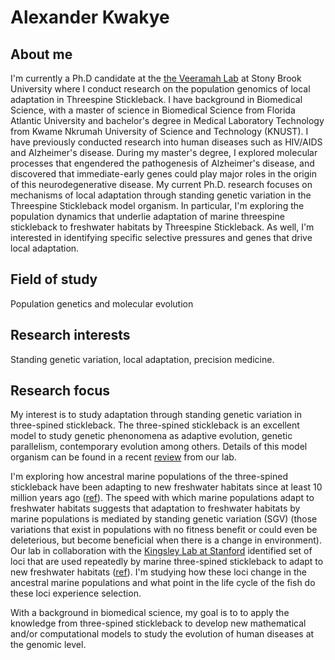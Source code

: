 # Alexander Kwakye

## About me

I'm currently a Ph.D candidate at the [the Veeramah Lab](https://you.stonybrook.edu/veeramahlab/) at Stony Brook University where I conduct research on the population genomics of local adaptation in Threespine Stickleback. I have background in Biomedical Science, with a master of science in Biomedical Science from Florida Atlantic University and bachelor's degree in Medical Laboratory Technology from Kwame Nkrumah University of Science and Technology (KNUST). I have previously conducted research into human diseases such as HIV/AIDS and Alzheimer's disease. During my master's degree, I explored molecular processes that engendered the pathogenesis of Alzheimer's disease, and discovered that immediate-early genes could play major roles in the origin of this neurodegenerative disease. 
My current Ph.D. research focuses on mechanisms of local adaptation through standing genetic variation in the Threespine Stickleback model organism. In particular, I'm exploring the population dynamics that underlie adaptation of marine threespine stickleback  to freshwater habitats by Threespine Stickleback. As well, I'm interested in identifying specific selective pressures and genes that drive local adaptation.  

## Field of study 
Population genetics and molecular evolution

## Research interests
Standing genetic variation, local adaptation, precision medicine.

## Research focus 
My interest is to study adaptation through standing genetic variation in three-spined stickleback. The three-spined stickleback is an excellent model to study genetic phenonomena as adaptive evolution, genetic parallelism, contemporary evolution among others. Details of this model organism can be found in a recent [review](https://www.annualreviews.org/doi/full/10.1146/annurev-genom-111720-081402) from our lab.

I'm exploring how ancestral marine populations of the three-spined stickleback have been adapting to new freshwater habitats since at least 10 million years ago ([ref](https://meridian.allenpress.com/copeia/article-abstract/2009/2/256/115060/The-World-s-Oldest-Fossil-Threespine-Stickleback)). The speed with which marine populations adapt to freshwater habitats suggests that adaptation to freshwater habitats by marine populations is mediated by standing genetic variation (SGV) (those variations that exist in populations with no fitness benefit or could even be deleterious, but become beneficial when there is a change in environment). Our lab in collaboration with the [Kingsley Lab at Stanford](https://kingsley.stanford.edu) identified set of loci that are used repeatedly by marine three-spined stickleback to adapt to new freshwater habitats ([ref](https://advances.sciencemag.org/content/7/25/eabg5285.abstract)). I'm 
studying how these loci change in the ancestral marine populations and what point in the life cycle of the fish do these loci experience selection. 

With a background in biomedical science, my goal is to to apply the knowledge from three-spined stickleback to develop new mathematical and/or computational models to study the evolution of human diseases at the genomic level.
